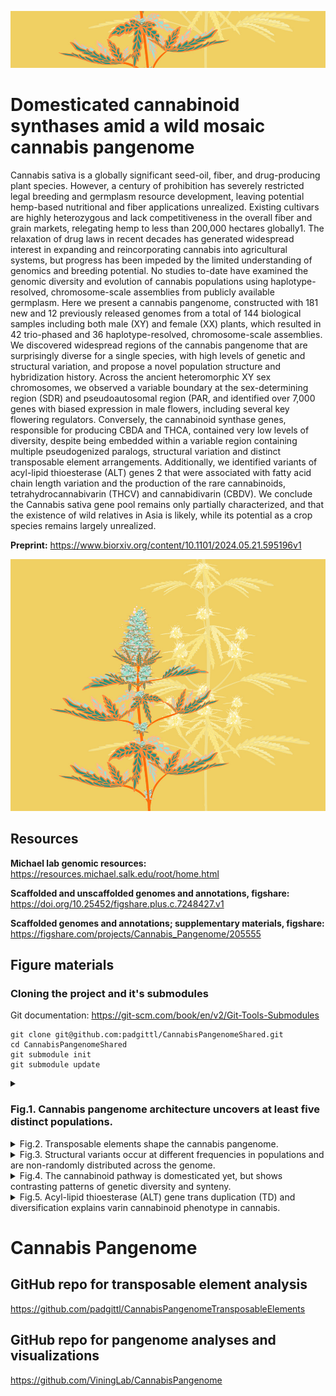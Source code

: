 
![image](hempWildDom_crop2.png)

# Domesticated cannabinoid synthases amid a wild mosaic cannabis pangenome

Cannabis sativa is a globally significant seed-oil, fiber, and drug-producing plant species. However, a century of prohibition has severely restricted legal breeding and germplasm resource development, leaving potential hemp-based nutritional and fiber applications unrealized. Existing cultivars are highly heterozygous and lack competitiveness in the overall fiber and grain markets, relegating hemp to less than 200,000 hectares globally1. The relaxation of drug laws in recent decades has generated widespread interest in expanding and reincorporating cannabis into agricultural systems, but progress has been impeded by the limited understanding of genomics and breeding potential. No studies to-date have examined the genomic diversity and evolution of cannabis populations using haplotype-resolved, chromosome-scale assemblies from publicly available germplasm. Here we present a cannabis pangenome, constructed with 181 new and 12 previously released genomes from a total of 144 biological samples including both male (XY) and female (XX) plants, which resulted in 42 trio-phased and 36 haplotype-resolved, chromosome-scale assemblies. We discovered widespread regions of the cannabis pangenome that are surprisingly diverse for a single species, with high levels of genetic and structural variation, and propose a novel population structure and hybridization history. Across the ancient heteromorphic XY sex chromosomes, we observed a variable boundary at the sex-determining region (SDR) and pseudoautosomal region (PAR, and identified over 7,000 genes with biased expression in male flowers, including several key flowering regulators. Conversely, the cannabinoid synthase genes, responsible for producing CBDA and THCA, contained very low levels of diversity, despite being embedded within a variable region containing multiple pseudogenized paralogs, structural variation and distinct transposable element arrangements. Additionally, we identified variants of acyl-lipid thioesterase (ALT) genes 2 that were associated with fatty acid chain length variation and the production of the rare cannabinoids, tetrahydrocannabivarin (THCV) and cannabidivarin (CBDV). We conclude the Cannabis sativa gene pool remains only partially characterized, and that the existence of wild relatives in Asia is likely, while its potential as a crop species remains largely unrealized.

**Preprint:** https://www.biorxiv.org/content/10.1101/2024.05.21.595196v1

![image](hempWildDom_crop1.png)


## Resources

**Michael lab genomic resources:** https://resources.michael.salk.edu/root/home.html

**Scaffolded and unscaffolded genomes and annotations, figshare:** https://doi.org/10.25452/figshare.plus.c.7248427.v1

**Scaffolded genomes and annotations; supplementary materials, figshare:** https://figshare.com/projects/Cannabis_Pangenome/205555


## Figure materials

### Cloning the project and it's submodules

Git documentation: https://git-scm.com/book/en/v2/Git-Tools-Submodules

```
git clone git@github.com:padgittl/CannabisPangenomeShared.git
cd CannabisPangenomeShared
git submodule init
git submodule update
```

<details>
<summary><h3>Fig.1. Cannabis pangenome architecture uncovers at least five distinct populations.</h3></summary>
Seven panels: A-G<br>
A. ViningLab/CannabisPangenome/Fig1A_SynChrom/Ideo_plot.Rmd<br>
C, D. CollectOrthogroups/README.md and CountOrthogroups/README.md<br>
E. padgitt/CannabisPangenomeAnalyses/CoreDispensableGenes/README.md<br> 
</details>

<details>   
<summary>Fig.2. Transposable elements shape the cannabis pangenome.</summary>
Twelve panels: A-L  
padgittl/CannabisPangenomeTransposableElements/README.md  
</details>

<details>
<summary>Fig.3. Structural variants occur at different frequencies in populations and are non-randomly distributed across the genome.</summary>
Four panels: Panels A-D  
</details>

<details>
<summary>Fig.4. The cannabinoid pathway is domesticated yet, but shows contrasting patterns of genetic diversity and synteny.</summary>
Five panels: Panels A-E  
A. amamerto/cannabis_pangenome/copynumber_counting/run.count_copynumbers.sh  
C. amamerto/cannabis_pangenome/synthase_cassettes/run.draw_synthase_cassettes.sh  
D. ViningLab/CannabisPangenome/Fig5D_BUSCOchrom7/BUSCOchrom7.Rmd  
E. padgittl/CannabisPangenomeTransposableElements/Figure5E_teSynthaseTree/createFigure.sh  
</details>

<details> 
<summary>Fig.5. Acyl-lipid thioesterase (ALT) gene trans duplication (TD) and diversification explains varin cannabinoid phenotype in cannabis. </summary>
Panels A-F  
HighVarin/  
</details>

# Cannabis Pangenome

## GitHub repo for transposable element analysis
https://github.com/padgittl/CannabisPangenomeTransposableElements

## GitHub repo for pangenome analyses and visualizations
https://github.com/ViningLab/CannabisPangenome
